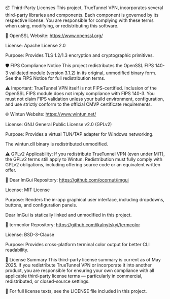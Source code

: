 📦 Third-Party Licenses
This project, TrueTunnel VPN, incorporates several third-party libraries and components.
Each component is governed by its respective license. You are responsible for complying with these terms when using, modifying, or redistributing this software.

🔐 OpenSSL
Website: https://www.openssl.org/

License: Apache License 2.0

Purpose: Provides TLS 1.2/1.3 encryption and cryptographic primitives.

🛡️ FIPS Compliance Notice
This project redistributes the OpenSSL FIPS 140-3 validated module (version 3.1.2) in its original, unmodified binary form.
See the FIPS Notice for full redistribution terms.

⚠️ Important:
TrueTunnel VPN itself is not FIPS-certified.
Inclusion of the OpenSSL FIPS module does not imply compliance with FIPS 140-3.
You must not claim FIPS validation unless your build environment, configuration, and use strictly conform to the official CMVP certificate requirements.

🌐 Wintun
Website: https://www.wintun.net/

License: GNU General Public License v2.0 (GPLv2)

Purpose: Provides a virtual TUN/TAP adapter for Windows networking.

The wintun.dll binary is redistributed unmodified.

⚠️ GPLv2 Applicability:
If you redistribute TrueTunnel VPN (even under MIT), the GPLv2 terms still apply to Wintun.
Redistribution must fully comply with GPLv2 obligations, including offering source code or an equivalent written offer.

🎨 Dear ImGui
Repository: https://github.com/ocornut/imgui

License: MIT License

Purpose: Renders the in-app graphical user interface, including dropdowns, buttons, and configuration panels.

Dear ImGui is statically linked and unmodified in this project.

🎨 termcolor
Repository: https://github.com/ikalnytskyi/termcolor

License: BSD-3-Clause

Purpose: Provides cross-platform terminal color output for better CLI readability.

📄 License Summary
This third-party license summary is current as of May 2025.
If you redistribute TrueTunnel VPN or incorporate it into another product, you are responsible for ensuring your own compliance with all applicable third-party license terms — particularly in commercial, redistributed, or closed-source settings.

📘 For full license texts, see the LICENSE file included in this project.

